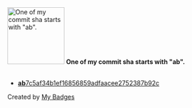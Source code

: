 <img src="https://my-badges.github.io/my-badges/ab-commit.png" alt="One of my commit sha starts with &quot;ab&quot;." title="One of my commit sha starts with &quot;ab&quot;." width="128">
<strong>One of my commit sha starts with &quot;ab&quot;.</strong>
<br><br>

- <a href="https://github.com/kingstar0118/hackRSC/commit/ab7c5af34b1ef16856859adfaacee2752387b92c"><strong>ab</strong>7c5af34b1ef16856859adfaacee2752387b92c</a>


Created by <a href="https://github.com/my-badges/my-badges">My Badges</a>